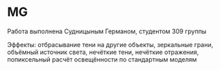 # MG
Работа выполнена Судницыным Германом, студентом 309 группы

Эффекты: отбрасывание тени на другие объекты, зеркальные грани, объёмный источник света, нечёткие тени, нечёткие отражения, попиксельный расчёт освещённости по стандартным моделям
